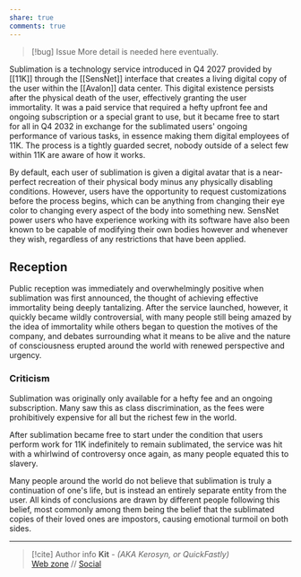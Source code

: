 ```yaml
---
share: true
comments: true
---
```

> [!bug] Issue
> More detail is needed here eventually.

Sublimation is a technology service introduced in Q4 2027 provided by [[11K]] through the [[SensNet]] interface that creates a living digital copy of the user within the [[Avalon]] data center. This digital existence persists after the physical death of the user, effectively granting the user immortality. It was a paid service that required a hefty upfront fee and ongoing subscription or a special grant to use, but it became free to start for all in Q4 2032 in exchange for the sublimated users' ongoing performance of various tasks, in essence making them digital employees of 11K. The process is a tightly guarded secret, nobody outside of a select few within 11K are aware of how it works.

By default, each user of sublimation is given a digital avatar that is a near-perfect recreation of their physical body minus any physically disabling conditions. However, users have the opportunity to request customizations before the process begins, which can be anything from changing their eye color to changing every aspect of the body into something new. SensNet power users who have experience working with its software have also been known to be capable of modifying their own bodies however and whenever they wish, regardless of any restrictions that have been applied.

## Reception

Public reception was immediately and overwhelmingly positive when sublimation was first announced, the thought of achieving effective immortality being deeply tantalizing. After the service launched, however, it quickly became wildly controversial, with many people still being amazed by the idea of immortality while others began to question the motives of the company, and debates surrounding what it means to be alive and the nature of consciousness erupted around the world with renewed perspective and urgency.

### Criticism

Sublimation was originally only available for a hefty fee and an ongoing subscription. Many saw this as class discrimination, as the fees were prohibitively expensive for all but the richest few in the world.

After sublimation became free to start under the condition that users perform work for 11K indefinitely to remain sublimated, the service was hit with a whirlwind of controversy once again, as many people equated this to slavery.

Many people around the world do not believe that sublimation is truly a continuation of one's life, but is instead an entirely separate entity from the user. All kinds of conclusions are drawn by different people following this belief, most commonly among them being the belief that the sublimated copies of their loved ones are impostors, causing emotional turmoil on both sides.

-----
> [!cite] Author info
> **Kit** - *(AKA Kerosyn, or QuickFastly)*\
> [Web zone](https://kerosyn.link) // [Social](https://m.tripulse.link/@kit)